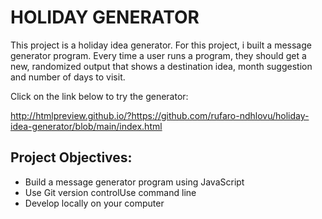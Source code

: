 
  # HOLIDAY GENERATOR

This project is a holiday idea generator. For this project, i built a message generator program. Every time a user runs a program, they should get a new, randomized output that shows a destination idea, month suggestion and number of days to visit.

Click on the link below to try the generator:

http://htmlpreview.github.io/?https://github.com/rufaro-ndhlovu/holiday-idea-generator/blob/main/index.html

 ## Project Objectives:

* Build a message generator program using  JavaScript
* Use Git version controlUse command line
* Develop locally on your computer

